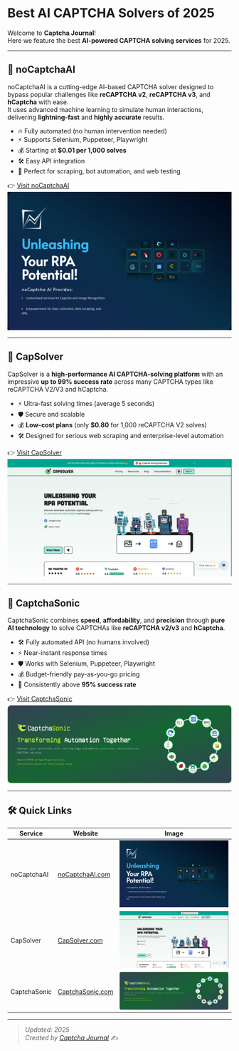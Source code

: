 # Best AI CAPTCHA Solvers of 2025

Welcome to **Captcha Journal**!  
Here we feature the best **AI-powered CAPTCHA solving services** for 2025.

---

## 🚀 noCaptchaAI

noCaptchaAI is a cutting-edge AI-based CAPTCHA solver designed to bypass popular challenges like **reCAPTCHA v2**, **reCAPTCHA v3**, and **hCaptcha** with ease.  
It uses advanced machine learning to simulate human interactions, delivering **lightning-fast** and **highly accurate** results.

- 🔥 Fully automated (no human intervention needed)
- ⚡ Supports Selenium, Puppeteer, Playwright
- 💰 Starting at **$0.01 per 1,000 solves**
- 🛠️ Easy API integration
- 🚀 Perfect for scraping, bot automation, and web testing

👉 [Visit noCaptchaAI](https://noCaptchaAI.com)  
[![noCaptchaAI](https://raw.githubusercontent.com/captchajournal/captcha_solver/refs/heads/main/best%20captcha%20solver/nocaptchaai.jpg)](https://noCaptchaAI.com)

---

## 🚀 CapSolver

CapSolver is a **high-performance AI CAPTCHA-solving platform** with an impressive **up to 99% success rate** across many CAPTCHA types like reCAPTCHA V2/V3 and hCaptcha.

- ⚡ Ultra-fast solving times (average 5 seconds)
- 🛡️ Secure and scalable
- 💰 **Low-cost plans** (only **$0.80** for 1,000 reCAPTCHA V2 solves)
- 🛠️ Designed for serious web scraping and enterprise-level automation

👉 [Visit CapSolver](https://www.capsolver.com/)  
[![CapSolver](https://raw.githubusercontent.com/captchajournal/captcha_solver/refs/heads/main/best%20captcha%20solver/capsolver.jpg)](https://www.capsolver.com/)

---

## 🚀 CaptchaSonic

CaptchaSonic combines **speed**, **affordability**, and **precision** through **pure AI technology** to solve CAPTCHAs like **reCAPTCHA v2/v3** and **hCaptcha**.

- 🛠️ Fully automated API (no humans involved)
- ⚡ Near-instant response times
- 🛡️ Works with Selenium, Puppeteer, Playwright
- 💰 Budget-friendly pay-as-you-go pricing
- 🚀 Consistently above **95% success rate**

👉 [Visit CaptchaSonic](https://captchasonic.com/)  
[![CaptchaSonic](https://raw.githubusercontent.com/captchajournal/captcha_solver/refs/heads/main/best%20captcha%20solver/captchasonic.png)](https://captchasonic.com/)

---

## 🛠️ Quick Links

| Service         | Website                         | Image |
|-----------------|---------------------------------|-------|
| noCaptchaAI     | [noCaptchaAI.com](https://noCaptchaAI.com) | ![noCaptchaAI](https://raw.githubusercontent.com/captchajournal/captcha_solver/refs/heads/main/best%20captcha%20solver/nocaptchaai.jpg) |
| CapSolver       | [CapSolver.com](https://www.capsolver.com/) | ![CapSolver](https://raw.githubusercontent.com/captchajournal/captcha_solver/refs/heads/main/best%20captcha%20solver/capsolver.jpg) |
| CaptchaSonic    | [CaptchaSonic.com](https://captchasonic.com/) | ![CaptchaSonic](https://raw.githubusercontent.com/captchajournal/captcha_solver/refs/heads/main/best%20captcha%20solver/captchasonic.png) |


---

> _Updated: 2025_  
> _Created by [Captcha Journal](https://github.com/captchajournal)_ ✍️

